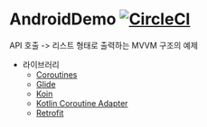 # AndroidDemo [![CircleCI](https://circleci.com/gh/x1210x/AndroidDemo.svg?style=svg)](https://circleci.com/gh/x1210x/AndroidDemo)
API 호출 -> 리스트 형태로 출력하는 MVVM 구조의 예제
* 라이브러리 
  * [Coroutines](https://kotlinlang.org/docs/reference/coroutines.html)
  * [Glide](https://github.com/bumptech/glide)
  * [Koin](https://github.com/InsertKoinIO/koin)
  * [Kotlin Coroutine Adapter](https://github.com/JakeWharton/retrofit2-kotlin-coroutines-adapter)
  * [Retrofit](https://github.com/square/retrofit)